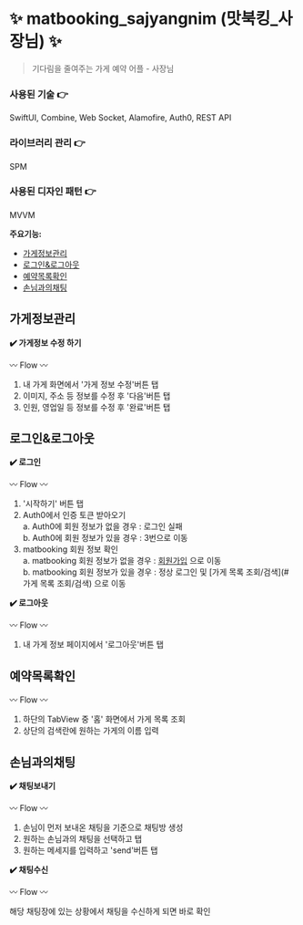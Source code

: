 # ✨ matbooking_sajyangnim (맛북킹_사장님) ✨

> 기다림을 줄여주는 가게 예약 어플 - 사장님

### 사용된 기술 👉
SwiftUI, Combine, Web Socket, Alamofire, Auth0, REST API

### 라이브러리 관리 👉
SPM

### 사용된 디자인 패턴 👉
MVVM

**주요기능:**
- [가게정보관리](#가게정보관리)
- [로그인&로그아웃](#로그인&로그아웃)
- [예약목록확인](#예약목록확인)
- [손님과의채팅](#손님과의채팅)

## 가게정보관리
**✔️ 가게정보 수정 하기**</br>

〰️ Flow 〰️

1. 내 가게 화면에서 '가게 정보 수정'버튼 탭
2. 이미지, 주소 등 정보를 수정 후 '다음'버튼 탭
3. 인원, 영업일 등 정보를 수정 후 '완료'버튼 탭

## 로그인&로그아웃
**✔️ 로그인**</br>

〰️ Flow 〰️

1. '시작하기' 버튼 탭
2. Auth0에서 인증 토큰 받아오기</br>
  a. Auth0에 회원 정보가 없을 경우 : 로그인 실패</br>
  b. Auth0에 회원 정보가 있을 경우 : 3번으로 이동</br>
3. matbooking 회원 정보 확인</br>
  a. matbooking 회원 정보가 없을 경우 : [회원가입](#회원가입) 으로 이동</br>
  b. matbooking 회원 정보가 있을 경우 : 정상 로그인 및 [가게 목록 조회/검색](#가게 목록 조회/검색) 으로 이동</br>

**✔️ 로그아웃**</br>

〰️ Flow 〰️
1. 내 가게 정보 페이지에서 '로그아웃'버튼 탭

## 예약목록확인

〰️ Flow 〰️

1. 하단의 TabView 중 '홈' 화면에서 가게 목록 조회
2. 상단의 검색란에 원하는 가게의 이름 입력

## 손님과의채팅
**✔️ 채팅보내기**</br>

〰️ Flow 〰️
1. 손님이 먼저 보내온 채팅을 기준으로 채팅방 생성
2. 원하는 손님과의 채팅을 선택하고 탭
3. 원하는 메세지를 입력하고 'send'버튼 탭

**✔️ 채팅수신**</br>

〰️ Flow 〰️

해당 채팅장에 있는 상황에서 채팅을 수신하게 되면 바로 확인
